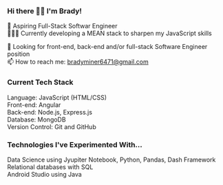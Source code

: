 ### Hi there 👋🏻 I'm Brady!

🌱 Aspiring Full-Stack Softwar Engineer <br>
👨🏻‍💻 Currently developing a MEAN stack to sharpen my JavaScript skills <br>

🚀 Looking for front-end, back-end and/or full-stack Software Engineer position <br>
📫 How to reach me: bradyminer6471@gmail.com <br>

### Current Tech Stack
Language: JavaScript (HTML/CSS)<br>
Front-end: Angular<br>
Back-end: Node.js, Express.js <br>
Database: MongoDB <br>
Version Control: Git and GitHub <br>

### Technologies I've Experimented With...
Data Science using Jyupiter Notebook, Python, Pandas, Dash Framework <br>
Relational databases with SQL <br>
Android Studio using Java <br>

